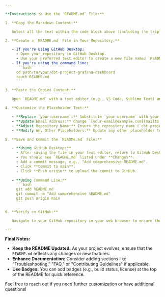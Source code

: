 ```yaml
---

**Instructions to Use the `README.md` File:**

1. **Copy the Markdown Content:**

   Select all the text within the code block above (including the triple backticks) and copy it.

2. **Create a `README.md` File in Your Repository:**

   - If you're using GitHub Desktop:
     - Open your repository in GitHub Desktop.
     - Use your preferred text editor to create a new file named `README.md` in the root directory of your project.
   - If you're using the command line:
     ```bash
     cd path/to/your/dbt-project-grafana-dashboard
     touch README.md
     ```

3. **Paste the Copied Content:**

   Open `README.md` with a text editor (e.g., VS Code, Sublime Text) and paste the copied content.

4. **Customize the Placeholder Text:**

   - **Replace `your-username`:** Substitute `your-username` with your actual GitHub username in the clone URLs.
   - **Update Email Address:** Change `[your-email@example.com](mailto:your-email@example.com)` to your actual contact email.
   - **Adjust Repository Name:** Ensure the repository name (`dbt-project-grafana-dashboard`) matches your actual repository name.
   - **Modify Any Other Placeholders:** Update any other placeholder text to accurately reflect your project's specifics.

5. **Save and Commit the `README.md` File:**

   - **Using GitHub Desktop:**
     - After saving the file in your text editor, return to GitHub Desktop.
     - You should see `README.md` listed under **Changes**.
     - Add a commit message, e.g., "Add comprehensive README.md".
     - Click **Commit to main**.
     - Click **Push origin** to upload the commit to GitHub.
   
   - **Using Command Line:**
     ```bash
     git add README.md
     git commit -m "Add comprehensive README.md"
     git push origin main
     ```

6. **Verify on GitHub:**

   Navigate to your GitHub repository in your web browser to ensure that the `README.md` is correctly displayed on the repository's main page.

---
```


**Final Notes:**

- **Keep the README Updated:** As your project evolves, ensure that the `README.md` reflects any changes or new features.
- **Enhance Documentation:** Consider adding sections like "Troubleshooting," "FAQ," or "Contributing Guidelines" if applicable.
- **Use Badges:** You can add badges (e.g., build status, license) at the top of the README for quick reference.

Feel free to reach out if you need further customization or have additional questions!
